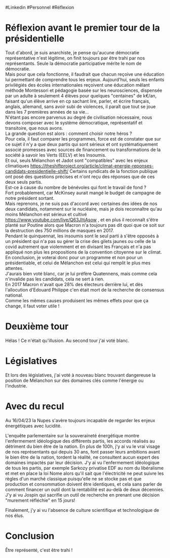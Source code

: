 #Linkedin #Personnel #Réflexion
# Réflexion avant le premier tour de la présidentielle
Tout d'abord, je suis anarchiste, je pense qu'aucune démocratie représentative n'est légitime, on finit toujours par être trahi par nos représentants. Seule la démocratie participative mérite le nom de démocratie.  
Mais pour que cela fonctionne, il faudrait que chacun reçoive une éducation lui permettant de comprendre tous les enjeux. Aujourd'hui, seuls les enfants privilégiés des écoles internationales reçoivent une éducation mêlant méthode Montessori et pédagogie basée sur les neurosciences, dispensée par un adulte à seulement 4 élèves pour quelques "centaines" de k€/an, faisant qu'un élève arrive en cp sachant lire, parler, et écrire français, anglais, allemand, sans avoir subi de violences, il paraît que tout se joue dans les 7 premières années de sa vie...  
N'étant pas encore parvenus au degré de civilisation nécessaire, nous devons composer avec le système démocratique, représentatif et transitoire, que nous avons.  
La grande question est alors : comment choisir notre héros ?  
Pour cela, il faut comparer les programmes, force est de constater que sur ce sujet il n'y a que deux partis qui sont sérieux et ont systématiquement associé promesses avec sources de financement ou transformations de la société à savoir les Verts (EELV) et les Insoumis.  
Et oui, seuls Mélanchon et Jadot sont "compatibles" avec les enjeux climatiques https://theshiftproject.org/article/climat-energie-reponses-candidats-presidentielle-shift/
Certains syndicats de la fonction publique ont posé des questions précises et n'ont reçu des réponses que de ces deux seuls partis.  
Est-ce à cause du nombre de bénévoles qui font le travail de fond ?  
Fort probablement, car McKinsey aurait mangé le budget de campagne de notre président sortant.  
Mais reprenons, je ne suis pas d'accord avec certaines des idées de nos deux candidats, notamment sur le nucléaire, mais je dois reconnaître qu'au moins Mélanchon est sérieux et cultivé https://www.youtube.com/live/Q63JItjAsow , et en plus il reconnaît s'être planté sur Poutine alors que Macron n'a toujours pas dit quoi que ce soit sur la destruction des 750 millions de masques en 2017.  
Pendant le quinquennat, les insoumis sont le seul parti à s'être opposés à un président qui n'a pas su gérer la crise des gilets jaunes ou celle de la covid autrement que violemment et en divisant les Français et n'a pas appliqué non plus les propositions de la convention citoyenne sur le climat.  
En conclusion, je voterai donc pour un programme et non pour un présidentiable, et celui de Mélanchon est celui qui remplit le plus mes attentes.  
J'aurais bien voté blanc, car je lui préfère Quatennens, mais comme cela n'invalide pas les candidats, cela ne sert à rien.  
En 2017 Macron n'avait que 28% des électeurs derrière lui, et dès l'allocution d'Edouard Philippe c'en était mort de la recherche de consensus national.  
Comme les mêmes causes produisent les mêmes effets pour que ça change, il faut voter utile !

# Deuxième tour

Hélas ! Ce n'était qu'illusion.
Au second tour j'ai voté blanc.

# Législatives

Et lors des législatives, j'ai voté à nouveau blanc trouvant dangereuse la position de Mélanchon sur des domaines clés comme l'énergie ou l'industrie.

# Avec du recul
Au 16/04/23 la Nupes s'avère toujours incapable de regarder les enjeux énergétiques avec lucidité.

L'enquête parlementaire sur la souveraineté énergétique montre l'enfermement idéologique des différents partis, les accords réalisés au détriment du bien être de la nation.
En plus de 100h, j'y ai vu le vrai visage de nos représentants qui depuis 30 ans, font passer leurs ambitions avant le bien être de la nation, tordent la réalité, ne consultent aucun expert des domaines impactés par leur décision. J'y ai vu l'enfermement idéologique de tous les partis, par exemple Sarkozy privatise EDF au nom du libéralisme et met en place la loi Nome alors qu'il sait que l'électricité ne peut suivre les règles d'un marché classique puisqu'elle ne se stocke pas et que production et consommation doivent être identiques, et cela sans parler de comment financer un outil dont la rentabilité est au-delà de deux décennies. J'y ai vu Jospin qui sacrifie un outil de recherche en prenant une décision "murement réfléchie" en 15 jours!

Finalement, j'y ai vu l'absence de culture scientifique et technologique de nos élus.

# Conclusion
Être représenté, c'est être trahi !